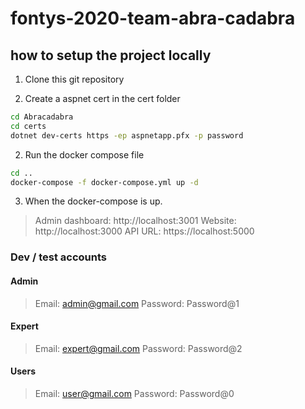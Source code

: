# fontys-2020-team-abra-cadabra


## how to setup the project locally

1. Clone this git repository

2. Create a aspnet cert in the cert folder

```bash
cd Abracadabra
cd certs
dotnet dev-certs https -ep aspnetapp.pfx -p password
```
2. Run the docker compose file
```bash
cd ..
docker-compose -f docker-compose.yml up -d
```

3. When the docker-compose is up.

>Admin dashboard: http://localhost:3001
>Website: http://localhost:3000
>API URL: https://localhost:5000

### Dev / test accounts
#### Admin
>Email: admin@gmail.com
>Password: Password@1
#### Expert
>Email: expert@gmail.com
>Password: Password@2
#### Users
>Email: user@gmail.com
>Password: Password@0